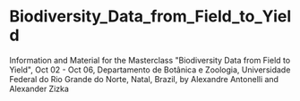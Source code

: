 # Biodiversity_Data_from_Field_to_Yield
Information and Material for the Masterclass "Biodiversity Data from Field to Yield", Oct 02 - Oct 06, Departamento de Botânica e Zoologia, Universidade Federal do Rio Grande do Norte, Natal, Brazil, by Alexandre Antonelli and Alexander Zizka
